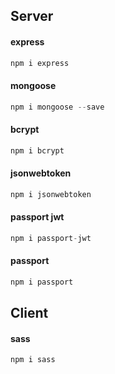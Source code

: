 ## Server

#### express

```javascript
npm i express
```

#### mongoose

```javascript
npm i mongoose --save
```

#### bcrypt

```javascript
npm i bcrypt
```

#### jsonwebtoken

```javascript
npm i jsonwebtoken
```

#### passport jwt

```javascript
npm i passport-jwt
```

#### passport

```javascript
npm i passport
```

## Client

#### sass

```javascript
npm i sass
```
